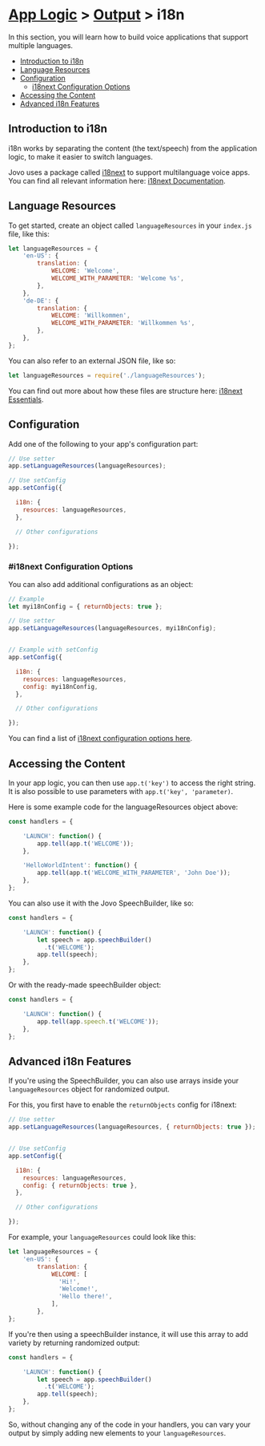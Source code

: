 # [App Logic](../) > [Output](./README.md) > i18n

In this section, you will learn how to build voice applications that support multiple languages.

* [Introduction to i18n](#introduction-to-i18n)
* [Language Resources](#language-resources)
* [Configuration](#configuration)
  * [i18next Configuration Options](#i18next-configuration-options)
* [Accessing the Content](#accessing-the-content)
* [Advanced i18n Features](#advanced-i18n-features)

## Introduction to i18n

i18n works by separating the content (the text/speech) from the application logic, to make it easier to switch languages.

Jovo uses a package called [i18next](https://www.npmjs.com/package/i18next) to support multilanguage voice apps. You can find all relevant information here: [i18next Documentation](https://www.i18next.com/).

## Language Resources

To get started, create an object called `languageResources` in your `index.js` file, like this:

```javascript
let languageResources = {
    'en-US': {
        translation: {
            WELCOME: 'Welcome',
            WELCOME_WITH_PARAMETER: 'Welcome %s',
        },
    },
    'de-DE': {
        translation: {
            WELCOME: 'Willkommen',
            WELCOME_WITH_PARAMETER: 'Willkommen %s',
        },
    },
};
```

You can also refer to an external JSON file, like so:

```javascript
let languageResources = require('./languageResources');
```

You can find out more about how these files are structure here: [i18next Essentials](https://www.i18next.com/essentials.html).

## Configuration

Add one of the following to your app's configuration part:

```javascript
// Use setter
app.setLanguageResources(languageResources);

// Use setConfig
app.setConfig({  

  i18n: {
    resources: languageResources,
  },

  // Other configurations

});
```

### #i18next Configuration Options

You can also add additional configurations as an object:

```javascript
// Example
let myi18nConfig = { returnObjects: true };

// Use setter
app.setLanguageResources(languageResources, myi18nConfig);


// Example with setConfig
app.setConfig({  

  i18n: {
    resources: languageResources,
    config: myi18nConfig,
  },

  // Other configurations

});
```

You can find a list of [i18next configuration options here](https://www.i18next.com/configuration-options.html).


## Accessing the Content

In your app logic, you can then use `app.t('key')` to access the right string. It is also possible to use parameters with `app.t('key', 'parameter)`.

Here is some example code for the languageResources object above:

```javascript
const handlers = {

    'LAUNCH': function() {
        app.tell(app.t('WELCOME'));
    },

    'HelloWorldIntent': function() {
        app.tell(app.t('WELCOME_WITH_PARAMETER', 'John Doe'));
    },
};
```

You can also use it with the Jovo SpeechBuilder, like so:

```javascript
const handlers = {

    'LAUNCH': function() {
        let speech = app.speechBuilder()
          .t('WELCOME');
        app.tell(speech);
    },
};
```

Or with the ready-made speechBuilder object:

```javascript
const handlers = {

    'LAUNCH': function() {
        app.tell(app.speech.t('WELCOME'));
    },
};
```

## Advanced i18n Features

If you're using the SpeechBuilder, you can also use arrays inside your `languageResources` object for randomized output.

For this, you first have to enable the `returnObjects` config for i18next:

```javascript
// Use setter
app.setLanguageResources(languageResources, { returnObjects: true });


// Use setConfig
app.setConfig({  

  i18n: {
    resources: languageResources,
    config: { returnObjects: true },
  },

  // Other configurations

});
```

For example, your `languageResources` could look like this:

```javascript
let languageResources = {
    'en-US': {
        translation: {
            WELCOME: [
              'Hi!',
              'Welcome!',
              'Hello there!',
            ],
        },
};
```

If you're then using a speechBuilder instance, it will use this array to add variety by returning randomized output:

```javascript
const handlers = {

    'LAUNCH': function() {
        let speech = app.speechBuilder()
          .t('WELCOME');
        app.tell(speech);
    },
};
```

So, without changing any of the code in your handlers, you can vary your output by simply adding new elements to your `languageResources`.
